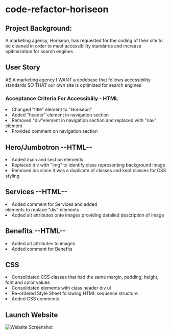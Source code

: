 # code-refactor-horiseon
## Project Background:
A marketing agency, Horiseon, has requested for the coding of their site to be cleaned in order to meet accessibility standards and increase opitimization for search engines

## User Story
AS A marketing agency
I WANT a codebase that follows accessibility standards
SO THAT our own site is optimized for search engines

### Acceptance Criteria For Accessibiliy - HTML 
 <li>Changed "title" element to "Horiseon" </li>
 <li>Added "header" element in navigation section</li>
 <li>Removed "div"element in navigation section and replaced with "nav" element</li>
 <li>Provided comment on navigation section</li>
 </li>

 ## Hero/Jumbotron --HTML--
 <li>Added main and section elements</li>
 <li> Replaced div with "img" to identify class representing background image</li>
 <li>Removed ids since it was a duplicate of classes and kept classes for CSS styling</li>

 ## Services --HTML--
 <li>Added comment for Services and added <section> elements to replace "div" elements</li>
 <li>Added alt attributes onto images providing detailed description of image</li>

## Benefits --HTML--
<li>Added alt attributes to images</li>
<li>Added comment for Benefits

 ## CSS
 <li>Consolidated CSS classes that had the same margin, padding, height, font and color values</li>
<li> Consolidated elements with class header div ul </li>
 <li>Re-ordered Style Sheet following HTML sequence structure</li>
 <li>Added CSS comments</li>

## Launch Website
![Website Screenshot](./assets/images/launch-of-website-screenshot)
